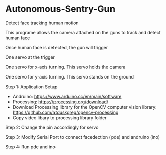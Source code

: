 # Autonomous-Sentry-Gun
Detect face tracking human motion

This programe allows the camera attached on the guns to track and detect human face

Once human face is detected, the gun will trigger

One servo at the trigger

One servo for x-axis turning. This servo holds the camera

One servo for y-axis turning. This servo stands on the ground


Step 1: Application Setup

- Andruino: https://www.arduino.cc/en/main/software
- Processing: https://processing.org/download/
- Download Processing library for the OpenCV computer vision library: https://github.com/atduskgreg/opencv-processing
- Copy video libary to processing library folder

Step 2: Change the pin accordingly for servo

Step 3: Modify Serial Port to connect facedection (pde) and andruino (ino)

Step 4: Run pde and ino
